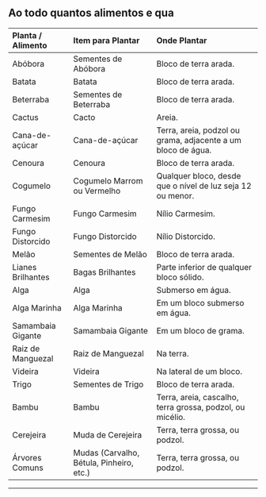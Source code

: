 ## Ao todo quantos alimentos e qua

| Planta / Alimento   | Item para Plantar                        | Onde Plantar                                                 |
|:--------------------|:-----------------------------------------|:-------------------------------------------------------------|
| Abóbora             | Sementes de Abóbora                      | Bloco de terra arada.                                        |
| Batata              | Batata                                   | Bloco de terra arada.                                        |
| Beterraba           | Sementes de Beterraba                    | Bloco de terra arada.                                        |
| Cactus              | Cacto                                    | Areia.                                                       |
| Cana-de-açúcar      | Cana-de-açúcar                           | Terra, areia, podzol ou grama, adjacente a um bloco de água. |
| Cenoura             | Cenoura                                  | Bloco de terra arada.                                        |
| Cogumelo            | Cogumelo Marrom ou Vermelho              | Qualquer bloco, desde que o nível de luz seja 12 ou menor.   |
| Fungo Carmesim      | Fungo Carmesim                           | Nílio Carmesim.                                              |
| Fungo Distorcido    | Fungo Distorcido                         | Nílio Distorcido.                                            |
| Melão               | Sementes de Melão                        | Bloco de terra arada.                                        |
| Lianes Brilhantes   | Bagas Brilhantes                         | Parte inferior de qualquer bloco sólido.                     |
| Alga                | Alga                                     | Submerso em água.                                            |
| Alga Marinha        | Alga Marinha                             | Em um bloco submerso em água.                                |
| Samambaia Gigante   | Samambaia Gigante                        | Em um bloco de grama.                                        |
| Raiz de Manguezal   | Raiz de Manguezal                        | Na terra.                                                    |
| Videira             | Videira                                  | Na lateral de um bloco.                                      |
| Trigo               | Sementes de Trigo                        | Bloco de terra arada.                                        |
| Bambu               | Bambu                                    | Terra, areia, cascalho, terra grossa, podzol, ou micélio.    |
| Cerejeira           | Muda de Cerejeira                        | Terra, terra grossa, ou podzol.                              |
| Árvores Comuns      | Mudas (Carvalho, Bétula, Pinheiro, etc.) | Terra, terra grossa, ou podzol.                              |

---


